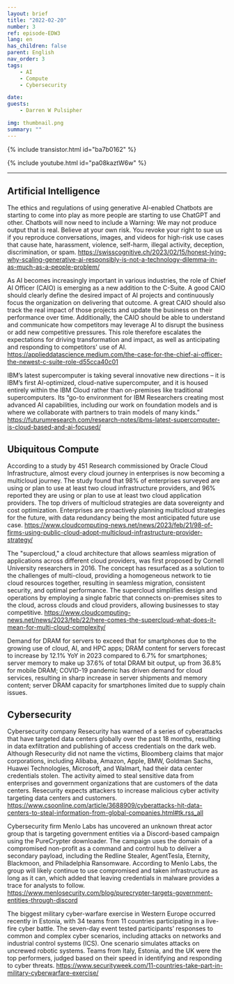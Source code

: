 ```yaml
---
layout: brief
title: "2022-02-20"
number: 3
ref: episode-EDW3
lang: en
has_children: false
parent: English
nav_order: 3
tags:
    - AI
    - Compute
    - Cybersecurity

date: 
guests:
    - Darren W Pulsipher

img: thumbnail.png
summary: ""
---
```


{% include transistor.html id="ba7b0162" %}

{% include youtube.html id="pa08kaztW6w" %}

---


## Artificial Intelligence

The ethics and regulations of using generative AI-enabled Chatbots are starting to come into play as more people are starting to use ChatGPT and other. Chatbots will now need to include a Warning: We may not produce output that is real. Believe at your own risk. You revoke your right to sue us if you reproduce conversations, images, and videos for high-risk use cases that cause hate, harassment, violence, self-harm, illegal activity, deception, discrimination, or spam.
https://swisscognitive.ch/2023/02/15/honest-lying-why-scaling-generative-ai-responsibly-is-not-a-technology-dilemma-in-as-much-as-a-people-problem/

As AI becomes increasingly important in various industries, the role of Chief AI Officer (CAIO) is emerging as a new addition to the C-Suite. A good CAIO should clearly define the desired impact of AI projects and continuously focus the organization on delivering that outcome. A great CAIO should also track the real impact of those projects and update the business on their performance over time. Additionally, the CAIO should be able to understand and communicate how competitors may leverage AI to disrupt the business or add new competitive pressures. This role therefore escalates the expectations for driving transformation and impact, as well as anticipating and responding to competitors' use of AI.
https://applieddatascience.medium.com/the-case-for-the-chief-ai-officer-the-newest-c-suite-role-d55cca40c01

IBM’s latest supercomputer is taking several innovative new directions – it is IBM’s first AI-optimized, cloud-native supercomputer, and it is housed entirely within the IBM Cloud rather than on-premises like traditional supercomputers. Its “go-to environment for IBM Researchers creating most advanced AI capabilities, including our work on foundation models and is where we collaborate with partners to train models of many kinds.”
https://futurumresearch.com/research-notes/ibms-latest-supercomputer-is-cloud-based-and-ai-focused/

## Ubiquitous Compute

According to a study by 451 Research commissioned by Oracle Cloud Infrastructure, almost every cloud journey in enterprises is now becoming a multicloud journey. The study found that 98% of enterprises surveyed are using or plan to use at least two cloud infrastructure providers, and 96% reported they are using or plan to use at least two cloud application providers. The top drivers of multicloud strategies are data sovereignty and cost optimization. Enterprises are proactively planning multicloud strategies for the future, with data redundancy being the most anticipated future use case.
https://www.cloudcomputing-news.net/news/2023/feb/21/98-of-firms-using-public-cloud-adopt-multicloud-infrastructure-provider-strategy/

The "supercloud," a cloud architecture that allows seamless migration of applications across different cloud providers, was first proposed by Cornell University researchers in 2016. The concept has resurfaced as a solution to the challenges of multi-cloud, providing a homogeneous network to tie cloud resources together, resulting in seamless migration, consistent security, and optimal performance. The supercloud simplifies design and operations by employing a single fabric that connects on-premises sites to the cloud, across clouds and cloud providers, allowing businesses to stay competitive.
https://www.cloudcomputing-news.net/news/2023/feb/22/here-comes-the-supercloud-what-does-it-mean-for-multi-cloud-complexity/

Demand for DRAM for servers to exceed that for smartphones due to the growing use of cloud, AI, and HPC apps; DRAM content for servers forecast to increase by 12.1% YoY in 2023 compared to 6.7% for smartphones; server memory to make up 37.6% of total DRAM bit output, up from 36.8% for mobile DRAM; COVID-19 pandemic has driven demand for cloud services, resulting in sharp increase in server shipments and memory content; server DRAM capacity for smartphones limited due to supply chain issues.

## Cybersecurity

Cybersecurity company Resecurity has warned of a series of cyberattacks that have targeted data centers globally over the past 18 months, resulting in data exfiltration and publishing of access credentials on the dark web. Although Resecurity did not name the victims, Bloomberg claims that major corporations, including Alibaba, Amazon, Apple, BMW, Goldman Sachs, Huawei Technologies, Microsoft, and Walmart, had their data center credentials stolen. The activity aimed to steal sensitive data from enterprises and government organizations that are customers of the data centers. Resecurity expects attackers to increase malicious cyber activity targeting data centers and customers.
https://www.csoonline.com/article/3688909/cyberattacks-hit-data-centers-to-steal-information-from-global-companies.html#tk.rss_all

Cybersecurity firm Menlo Labs has uncovered an unknown threat actor group that is targeting government entities via a Discord-based campaign using the PureCrypter downloader. The campaign uses the domain of a compromised non-profit as a command and control hub to deliver a secondary payload, including the Redline Stealer, AgentTesla, Eternity, Blackmoon, and Philadelphia Ransomware. According to Menlo Labs, the group will likely continue to use compromised and taken infrastructure as long as it can, which added that leaving credentials in malware provides a trace for analysts to follow.
https://www.menlosecurity.com/blog/purecrypter-targets-government-entities-through-discord

The biggest military cyber-warfare exercise in Western Europe occurred recently in Estonia, with 34 teams from 11 countries participating in a live-fire cyber battle. The seven-day event tested participants’ responses to common and complex cyber scenarios, including attacks on networks and industrial control systems (ICS). One scenario simulates attacks on uncrewed robotic systems. Teams from Italy, Estonia, and the UK were the top performers, judged based on their speed in identifying and responding to cyber threats.
https://www.securityweek.com/11-countries-take-part-in-military-cyberwarfare-exercise/

